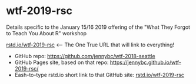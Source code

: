 # wtf-2019-rsc

Details specific to the January 15/16 2019 offering of the "What They Forgot to Teach You About R" workshop

[rstd.io/wtf-2019-rsc](https://rstd.io/wtf-2019-rsc) <-- The One True URL that will link to everything!

  * GitHub repo: <https://github.com/jennybc/wtf-2018-seattle>
  * GitHub Pages site, based on that repo: <https://jennybc.github.io/wtf-2019-rsc/>
  * Eash-to-type rstd.io short link to that GitHub site: [rstd.io/wtf-2019-rsc](https://rstd.io/wtf-2019-rsc)
